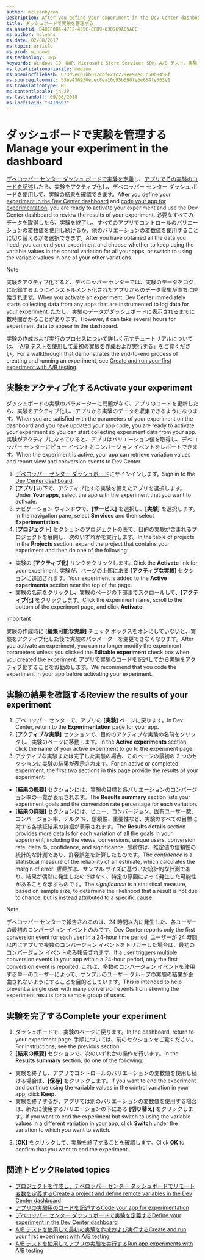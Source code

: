 ```yaml
---
author: mcleanbyron
Description: After you define your experiment in the Dev Center dashboard and code your experiment in your app, you are ready to active your experiment and use the Dev Center dashboard to review the results of your experiment.
title: ダッシュボードで実験を管理する
ms.assetid: D48EE0B4-47F2-455C-8FB9-630769AC5ACE
ms.author: mcleans
ms.date: 02/08/2017
ms.topic: article
ms.prod: windows
ms.technology: uwp
keywords: Windows 10、UWP、Microsoft Store Services SDK、A/B テスト、実験
ms.localizationpriority: medium
ms.openlocfilehash: 073d5ec67bb012cbfe21c279ee97ec3c50b8458f
ms.sourcegitcommit: 53ba430930ecec8ea10c95b390fe6e654fe363e1
ms.translationtype: MT
ms.contentlocale: ja-JP
ms.lasthandoff: 09/06/2018
ms.locfileid: "3419697"
---
```

# <a name="manage-your-experiment-in-the-dashboard"></a><span data-ttu-id="16d39-103">ダッシュボードで実験を管理する</span><span class="sxs-lookup"><span data-stu-id="16d39-103">Manage your experiment in the dashboard</span></span>

<span data-ttu-id="16d39-104">[デベロッパー センター ダッシュ ボードで実験を定義](define-your-experiment-in-the-dev-center-dashboard.md)し、[アプリでその実験のコードを記述](code-your-experiment-in-your-app.md)したら、実験をアクティブ化し、デベロッパー センター ダッシュ ボードを使用して、実験の結果を確認できます。</span><span class="sxs-lookup"><span data-stu-id="16d39-104">After you [define your experiment in the Dev Center dashboard](define-your-experiment-in-the-dev-center-dashboard.md) and [code your app for experimentation](code-your-experiment-in-your-app.md), you are ready to activate your experiment and use the Dev Center dashboard to review the results of your experiment.</span></span> <span data-ttu-id="16d39-105">必要なすべてのデータを取得したら、実験を終了し、すべてのアプリでコントロールのバリエーションの変数値を使用し続けるか、他のバリエーションの変数値を使用することに切り替えるかを選択できます。</span><span class="sxs-lookup"><span data-stu-id="16d39-105">After you have obtained all the data you need, you can end your experiment and choose whether to keep using the variable values in the control variation for all your apps, or switch to using the variable values in one of your other variations.</span></span>

> [!NOTE]
> <span data-ttu-id="16d39-106">実験をアクティブ化すると、デベロッパー センターでは、実験のデータをログに記録するようにインストルメント化されたアプリからのデータ収集が直ちに開始されます。</span><span class="sxs-lookup"><span data-stu-id="16d39-106">When you activate an experiment, Dev Center immediately starts collecting data from any apps that are instrumented to log data for your experiment.</span></span> <span data-ttu-id="16d39-107">ただし、実験のデータがダッシュボードに表示されるまでに数時間かかることがあります。</span><span class="sxs-lookup"><span data-stu-id="16d39-107">However, it can take several hours for experiment data to appear in the dashboard.</span></span>

<span data-ttu-id="16d39-108">実験の作成および実行のプロセスについて詳しく示すチュートリアルについては、「[A/B テストを使用して最初の実験を作成および実行する](create-and-run-your-first-experiment-with-a-b-testing.md)」をご覧ください。</span><span class="sxs-lookup"><span data-stu-id="16d39-108">For a walkthrough that demonstrates the end-to-end process of creating and running an experiment, see [Create and run your first experiment with A/B testing](create-and-run-your-first-experiment-with-a-b-testing.md).</span></span>

## <a name="activate-your-experiment"></a><span data-ttu-id="16d39-109">実験をアクティブ化する</span><span class="sxs-lookup"><span data-stu-id="16d39-109">Activate your experiment</span></span>

<span data-ttu-id="16d39-110">ダッシュボードの実験のパラメーターに問題がなく、アプリのコードを更新したら、実験をアクティブ化し、アプリから実験のデータを収集できるようになります。</span><span class="sxs-lookup"><span data-stu-id="16d39-110">When you are satisfied with the parameters of your experiment on the dashboard and you have updated your app code, you are ready to activate your experiment so you can start collecting experiment data from your app.</span></span> <span data-ttu-id="16d39-111">実験がアクティブになっていると、アプリはバリエーション値を取得し、デベロッパー センターにビュー イベントとコンバージョン イベントをレポートできます。</span><span class="sxs-lookup"><span data-stu-id="16d39-111">When the experiment is active, your app can retrieve variation values and report view and conversion events to Dev Center.</span></span>

1. <span data-ttu-id="16d39-112">[デベロッパー センター ダッシュボード](https://dev.windows.com/overview)にサインインします。</span><span class="sxs-lookup"><span data-stu-id="16d39-112">Sign in to the [Dev Center dashboard](https://dev.windows.com/overview).</span></span>
2. <span data-ttu-id="16d39-113">**[アプリ]** の下で、アクティブ化する実験を備えたアプリを選択します。</span><span class="sxs-lookup"><span data-stu-id="16d39-113">Under **Your apps**, select the app with the experiment that you want to activate.</span></span>
3. <span data-ttu-id="16d39-114">ナビゲーション ウィンドウで、**[サービス]** を選択し、**[実験]** を選択します。</span><span class="sxs-lookup"><span data-stu-id="16d39-114">In the navigation pane, select **Services** and then select **Experimentation**.</span></span>
4. <span data-ttu-id="16d39-115">**[プロジェクト]** セクションのプロジェクトの表で、目的の実験が含まれるプロジェクトを展開し、次のいずれかを実行します。</span><span class="sxs-lookup"><span data-stu-id="16d39-115">In the table of projects in the **Projects** section, expand the project that contains your experiment and then do one of the following:</span></span>
  * <span data-ttu-id="16d39-116">実験の **[アクティブ化]** リンクをクリックします。</span><span class="sxs-lookup"><span data-stu-id="16d39-116">Click the **Activate** link for your experiment.</span></span> <span data-ttu-id="16d39-117">実験が、ページの上部にある **[アクティブな実験]** セクションに追加されます。</span><span class="sxs-lookup"><span data-stu-id="16d39-117">Your experiment is added to the **Active experiments** section near the top of the page.</span></span>
  * <span data-ttu-id="16d39-118">実験の名前をクリックし、実験のページの下部までスクロールして、**[アクティブ化]** をクリックします。</span><span class="sxs-lookup"><span data-stu-id="16d39-118">Click the experiment name, scroll to the bottom of the experiment page, and click **Activate**.</span></span>

> [!IMPORTANT]
> <span data-ttu-id="16d39-119">実験の作成時に **[編集可能な実験]** チェック ボックスをオンにしていないと、実験をアクティブ化した後で実験のパラメーターを変更できなくなります。</span><span class="sxs-lookup"><span data-stu-id="16d39-119">After you activate an experiment, you can no longer modify the experiment parameters unless you clicked the **Editable experiment** check box when you created the experiment.</span></span> <span data-ttu-id="16d39-120">アプリで実験のコードを記述してから実験をアクティブ化することをお勧めします。</span><span class="sxs-lookup"><span data-stu-id="16d39-120">We recommend that you code the experiment in your app before activating your experiment.</span></span>

## <a name="review-the-results-of-your-experiment"></a><span data-ttu-id="16d39-121">実験の結果を確認する</span><span class="sxs-lookup"><span data-stu-id="16d39-121">Review the results of your experiment</span></span>

1. <span data-ttu-id="16d39-122">デベロッパー センターで、アプリの **[実験]** ページに戻ります。</span><span class="sxs-lookup"><span data-stu-id="16d39-122">In Dev Center, return to the **Experimentation** page for your app.</span></span>
2. <span data-ttu-id="16d39-123">**[アクティブな実験]** セクションで、目的のアクティブな実験の名前をクリックし、実験のページに移動します。</span><span class="sxs-lookup"><span data-stu-id="16d39-123">In the **Active experiments** section, click the name of your active experiment to go to the experiment page.</span></span>
3. <span data-ttu-id="16d39-124">アクティブな実験または完了した実験の場合、このページの最初の 2 つのセクションに実験の結果が表示されます。</span><span class="sxs-lookup"><span data-stu-id="16d39-124">For an active or completed experiment, the first two sections in this page provide the results of your experiment:</span></span>
  * <span data-ttu-id="16d39-125">**[結果の概要]** セクションには、実験の目標と各バリエーションのコンバージョン率の一覧が表示されます。</span><span class="sxs-lookup"><span data-stu-id="16d39-125">The **Results summary** section lists your experiment goals and the conversion rate percentage for each variation.</span></span>
  * <span data-ttu-id="16d39-126">**[結果の詳細]** セクションには、ビュー、コンバージョン、固有ユーザー数、コンバージョン率、デルタ %、信頼性、重要性など、実験のすべての目標に対する各検証結果の詳細が表示されます。</span><span class="sxs-lookup"><span data-stu-id="16d39-126">The **Results details** section provides more details for each variation of all the goals in your experiment, including the views, conversions, unique users, conversion rate, delta %, confidence, and significance.</span></span> <span data-ttu-id="16d39-127">*信頼性*は、推定値の信頼性の統計的な計測であり、許容誤差を計算したものです。</span><span class="sxs-lookup"><span data-stu-id="16d39-127">The *confidence* is a statistical measure of the reliability of an estimate, which calculates the margin of error.</span></span> <span data-ttu-id="16d39-128">*重要性*は、サンプル サイズに基づいた統計的な計測であり、結果が偶然に発生したのではなく、特定の原因によって発生した可能性があることを示すものです。</span><span class="sxs-lookup"><span data-stu-id="16d39-128">The *significance* is a statistical measure, based on sample size, to determine the likelihood that a result is not due to chance, but is instead attributed to a specific cause.</span></span>

> [!NOTE]
> <span data-ttu-id="16d39-129">デベロッパー センターで報告されるのは、24 時間以内に発生した、各ユーザーの最初のコンバージョン イベントのみです。</span><span class="sxs-lookup"><span data-stu-id="16d39-129">Dev Center reports only the first conversion event for each user in a 24-hour time period.</span></span> <span data-ttu-id="16d39-130">ユーザーが 24 時間以内にアプリで複数のコンバージョン イベントをトリガーした場合は、最初のコンバージョン イベントのみ報告されます。</span><span class="sxs-lookup"><span data-stu-id="16d39-130">If a user triggers multiple conversion events in your app within a 24-hour period, only the first conversion event is reported.</span></span> <span data-ttu-id="16d39-131">これは、多数のコンバージョン イベントを使用する単一のユーザーによって、サンプルのユーザー グループの実験の結果が歪曲されないようにすることを目的としています。</span><span class="sxs-lookup"><span data-stu-id="16d39-131">This is intended to help prevent a single user with many conversion events from skewing the experiment results for a sample group of users.</span></span>


## <a name="complete-your-experiment"></a><span data-ttu-id="16d39-132">実験を完了する</span><span class="sxs-lookup"><span data-stu-id="16d39-132">Complete your experiment</span></span>

1. <span data-ttu-id="16d39-133">ダッシュボードで、実験のページに戻ります。</span><span class="sxs-lookup"><span data-stu-id="16d39-133">In the dashboard, return to your experiment page.</span></span> <span data-ttu-id="16d39-134">手順については、前のセクションをご覧ください。</span><span class="sxs-lookup"><span data-stu-id="16d39-134">For instructions, see the previous section.</span></span>
2. <span data-ttu-id="16d39-135">**[結果の概要]** セクションで、次のいずれかの操作を行います。</span><span class="sxs-lookup"><span data-stu-id="16d39-135">In the **Results summary** section, do one of the following:</span></span>
  * <span data-ttu-id="16d39-136">実験を終了し、アプリでコントロールのバリエーションの変数値を使用し続ける場合は、**[保存]** をクリックします。</span><span class="sxs-lookup"><span data-stu-id="16d39-136">If you want to end the experiment and continue using the variable values in the control variation in your app, click **Keep**.</span></span>
  * <span data-ttu-id="16d39-137">実験を終了するが、アプリでは別のバリエーションの変数値を使用する場合は、新たに使用するバリエーションの下にある **[切り替え]** をクリックします。</span><span class="sxs-lookup"><span data-stu-id="16d39-137">If you want to end the experiment but switch to using the variable values in a different variation in your app, click **Switch** under the variation to which you want to switch.</span></span>
3. <span data-ttu-id="16d39-138">**[OK]** をクリックして、実験を終了することを確認します。</span><span class="sxs-lookup"><span data-stu-id="16d39-138">Click **OK** to confirm that you want to end the experiment.</span></span>


## <a name="related-topics"></a><span data-ttu-id="16d39-139">関連トピック</span><span class="sxs-lookup"><span data-stu-id="16d39-139">Related topics</span></span>

* [<span data-ttu-id="16d39-140">プロジェクトを作成し、デベロッパー センター ダッシュボードでリモート変数を定義する</span><span class="sxs-lookup"><span data-stu-id="16d39-140">Create a project and define remote variables in the Dev Center dashboard</span></span>](create-a-project-and-define-remote-variables-in-the-dev-center-dashboard.md)
* [<span data-ttu-id="16d39-141">アプリの実験用のコードを記述する</span><span class="sxs-lookup"><span data-stu-id="16d39-141">Code your app for experimentation</span></span>](code-your-experiment-in-your-app.md)
* [<span data-ttu-id="16d39-142">デベロッパー センター ダッシュボードで実験を定義する</span><span class="sxs-lookup"><span data-stu-id="16d39-142">Define your experiment in the Dev Center dashboard</span></span>](define-your-experiment-in-the-dev-center-dashboard.md)
* [<span data-ttu-id="16d39-143">A/B テストを使用して最初の実験を作成および実行する</span><span class="sxs-lookup"><span data-stu-id="16d39-143">Create and run your first experiment with A/B testing</span></span>](create-and-run-your-first-experiment-with-a-b-testing.md)
* [<span data-ttu-id="16d39-144">A/B テストを使用してアプリの実験を実行する</span><span class="sxs-lookup"><span data-stu-id="16d39-144">Run app experiments with A/B testing</span></span>](run-app-experiments-with-a-b-testing.md)
